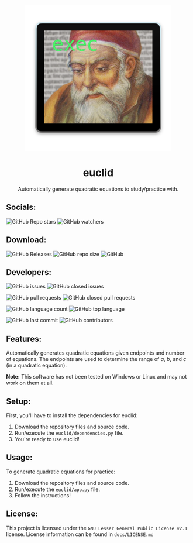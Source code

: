 <div align = 'center'>
<img width = '400' height = '400' src = './logo.png'> </img>
<h1> euclid </h1>
Automatically generate quadratic equations to study/practice with.
</div>

## Socials:

![GitHub Repo stars](https://img.shields.io/github/stars/eggnaut/euclid?color=yellow&logo=Github&style=for-the-badge) ![GitHub watchers](https://img.shields.io/github/watchers/eggnaut/euclid?color=orange&logo=Github&style=for-the-badge)

## Download:

![GitHub Releases](https://img.shields.io/github/downloads/eggnaut/euclid/total?style=for-the-badge) ![GitHub repo size](https://img.shields.io/github/repo-size/eggnaut/euclid?style=for-the-badge) ![GitHub](https://img.shields.io/static/v1?label=License&message=LGPL-2.1&color=orange&style=for-the-badge)

## Developers:

![GitHub issues](https://img.shields.io/github/issues/eggnaut/euclid?color=green&style=for-the-badge) ![GitHub closed issues](https://img.shields.io/github/issues-closed/eggnaut/euclid?color=red&style=for-the-badge)

![GitHub pull requests](https://img.shields.io/github/issues-pr/eggnaut/euclid?color=green&style=for-the-badge) ![GitHub closed pull requests](https://img.shields.io/github/issues-pr-closed/eggnaut/euclid?color=red&style=for-the-badge)

![GitHub language count](https://img.shields.io/github/languages/count/eggnaut/euclid?style=for-the-badge) ![GitHub top language](https://img.shields.io/github/languages/top/eggnaut/euclid?logo=Python&logoColor=yellow&style=for-the-badge)

![GitHub last commit](https://img.shields.io/github/last-commit/eggnaut/euclid?style=for-the-badge) ![GitHub contributors](https://img.shields.io/github/contributors/eggnaut/euclid?style=for-the-badge)

## Features:
Automatically generates quadratic equations given endpoints and number of equations. The endpoints are used to determine the range of _a_, _b_, and _c_ (in a quadratic equation).

**Note:** This software has not been tested on Windows or Linux and may not work on them at all.

## Setup:
First, you'll have to install the dependencies for euclid:
1. Download the repository files and source code.
2. Run/execute the `euclid/dependencies.py` file.
4. You're ready to use euclid!

## Usage:
To generate quadratic equations for practice:
1. Download the repository files and source code.
2. Run/execute the `euclid/app.py` file.
4. Follow the instructions!

## License:
This project is licensed under the `GNU Lesser General Public License v2.1` license.
License information can be found in `docs/LICENSE.md`
